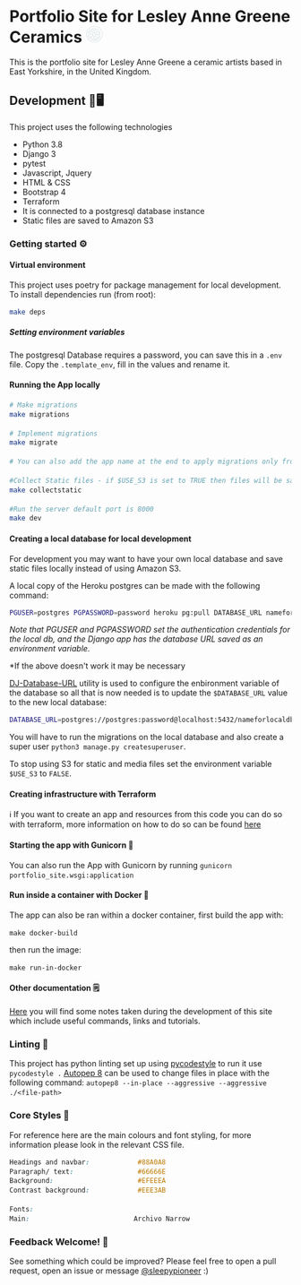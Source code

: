 # Portfolio Site for Lesley Anne Greene Ceramics <img src="docs/images/PottersMark_cyan.png" width="30" alt-text="potters mark of Lesley Anne Greene">

This is the portfolio site for Lesley Anne Greene a ceramic artists based in East Yorkshire, in the United Kingdom.


## Development 🐍🖥️

This project uses the following technologies

* Python 3.8
* Django 3
* pytest
* Javascript, Jquery
* HTML & CSS
* Bootstrap 4
* Terraform
* It is connected to a postgresql database instance
* Static files are saved to Amazon S3


### Getting started ⚙️

#### Virtual environment

This project uses poetry for package management for local development. To install dependencies run (from root):

``` sh 
make deps
```

##### Setting environment variables

The postgresql Database requires a password, you can save this in a `.env` file. Copy the `.template_env`, fill in the values and rename it.

#### Running the App locally

``` sh
# Make migrations
make migrations

# Implement migrations
make migrate

# You can also add the app name at the end to apply migrations only from that app.

#Collect Static files - if $USE_S3 is set to TRUE then files will be saved to S3 Bucket
make collectstatic

#Run the server default port is 8000
make dev
```

#### Creating a local database for local development

For development you may want to have your own local database and save static files locally instead of using Amazon S3.

A local copy of the Heroku postgres can be made with the following command:

``` sh
PGUSER=postgres PGPASSWORD=password heroku pg:pull DATABASE_URL nameforlocaldb --app lagreene-ceramics
```

*Note that PGUSER and PGPASSWORD set the authentication credentials for the local db, and the Django app has the database URL saved as an environment variable.*

*If the above doesn't work it may be necessary

[DJ-Database-URL](https://github.com/kennethreitz/dj-database-url) utility is used to configure the enbironment variable of the database so all that is now needed is to update the `$DATABASE_URL` value to the new local database:

``` sh
DATABASE_URL=postgres://postgres:password@localhost:5432/nameforlocaldb
```
You will have to run the migrations on the local database and also create a super user `python3 manage.py createsuperuser`.


To stop using S3 for static and media files set the environment variable `$USE_S3` to `FALSE`.

#### Creating infrastructure with Terraform

ℹ️ If you want to create an app and resources from this code you can do so with terraform, more information on how to do so can be found [here](../terraform/READMe.md)

#### Starting the app with Gunicorn 🦄

You can also run the App with Gunicorn by running  `gunicorn portfolio_site.wsgi:application`


#### Run inside a container with Docker 🐋

The app can also be ran within a docker container, first build the app with:

`make docker-build`

then run the image:

`make run-in-docker`

#### Other documentation 🗒️

[Here](docs/development_notes.md) you will find some notes taken during the development of this site which include useful commands, links and tutorials.


### Linting 🚩

This project has python linting set up using [pycodestyle]() to run it use `pycodestyle .` [Autopep 8]() can be used to change files in place with the following command: `autopep8 --in-place --aggressive --aggressive ./<file-path>`


### Core Styles 🎨

For reference here are the main colours and font styling, for more information please look in the relevant CSS file.

``` css
Headings and navbar:            #88A0A8
Paragraph/ text:                #66666E
Background:                     #EFEEEA
Contrast background:            #EEE3AB

Fonts:
Main:                          Archivo Narrow

```

### Feedback Welcome! 📨

See something which could be improved? Please feel free to open a pull request, open an issue or message [@sleepypioneer](https://github.com/sleepypioneer) :)
